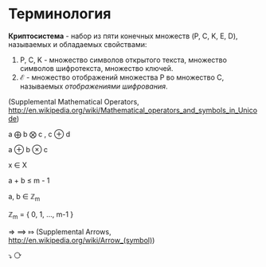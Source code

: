 # Терминология

**Криптосистема** - набор из пяти конечных множеств (P, C, K, E, D), называемых и обладаемых свойствами:

1. P, C, K  - множество символов открытого текста, множество символов шифротекста, множество ключей.
2. ℰ - множество отображений множествa P во множество C, называемых *отображениями шифрования*.

(Supplemental Mathematical Operators, http://en.wikipedia.org/wiki/Mathematical_operators_and_symbols_in_Unicode)

a ⨁ b ⨂ c , c &#8853; d

a ⊕ b ⊗ c

x ∈ X

a + b ≤ m - 1

a, b ∈ ℤ<sub>m</sub>

ℤ<sub>m</sub> = { 0, 1, ..., m-1 }


⇒ ⟹ ⤇  (Supplemental Arrows, http://en.wikipedia.org/wiki/Arrow_(symbol))

⤵ ⟳
